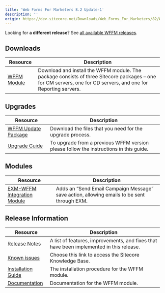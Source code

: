 ```yaml
---
title: 'Web Forms For Marketers 8.2 Update-1'
description: ''
origin: https://dev.sitecore.net/Downloads/Web_Forms_For_Marketers/82/Web_Forms_For_Marketers_82_Update1
---
```


  <Alert variant='warning' mb={4}>
    <AlertIcon />


Looking for **a different release**? See [all available WFFM releases](/downloads/Web_Forms_For_Marketers).

  </Alert>


## Downloads

| Resource                                                                                                                                                                                                                      | Description                                                                                                                                                    |
| ----------------------------------------------------------------------------------------------------------------------------------------------------------------------------------------------------------------------------- | -------------------------------------------------------------------------------------------------------------------------------------------------------------- |
| [WFFM Module](https://scdp.blob.core.windows.net/downloads/Web%20Forms%20For%20Marketers/82/Web%20Forms%20For%20Marketers%2082%20Update1/Secure/Web%20Forms%20for%20Marketers%208.2%20rev.%20161129%20NOT%20SC%20PACKAGE.zip) | Download and install the WFFM module. The package consists of three Sitecore packages – one for CM servers, one for CD servers, and one for Reporting servers. |

## Upgrades

| Resource                                                                                                                                                                                                                                                     | Description                                                                           |
| ------------------------------------------------------------------------------------------------------------------------------------------------------------------------------------------------------------------------------------------------------------ | ------------------------------------------------------------------------------------- |
| [WFFM Update Package](<https://scdp.blob.core.windows.net/downloads/Web%20Forms%20For%20Marketers/82/Web%20Forms%20For%20Marketers%2082%20Update1/Secure/Web%20Forms%20for%20Marketers%208.2%20rev.%20161129%20(update%20package)%20NOT%20SC%20PACKAGE.zip>) | Download the files that you need for the upgrade process.                             |
| [Upgrade Guide](https://scdp.blob.core.windows.net/downloads/Web%20Forms%20For%20Marketers/82/Web%20Forms%20For%20Marketers%2082%20Update1/Secure/WFFM-82-Update-1-Upgrade-Guide.pdf)                                                                        | To upgrade from a previous WFFM version please follow the instructions in this guide. |

## Modules

| Resource                                                                                                                                                                                                                              | Description                                                                                |
| ------------------------------------------------------------------------------------------------------------------------------------------------------------------------------------------------------------------------------------- | ------------------------------------------------------------------------------------------ |
| [EXM-WFFM Integration Module](https://scdp.blob.core.windows.net/downloads/Web%20Forms%20For%20Marketers/Web%20Forms%20For%20Marketers%2081/Web%20Forms%20For%20Marketers%2081%20Update3/Secure/EXM-WFFM%201.0.0%20rev.%20170918.zip) | Adds an “Send Email Campaign Message” save action, allowing emails to be sent through EXM. |

## Release Information

| Resource                                                                                                                                                                                        | Description                                                                             |
| ----------------------------------------------------------------------------------------------------------------------------------------------------------------------------------------------- | --------------------------------------------------------------------------------------- |
| [Release Notes](/downloads/Web_Forms_For_Marketers/82/Web_Forms_For_Marketers_82_Update1/Release_Notes)                                                                                         | A list of features, improvements, and fixes that have been implemented in this release. |
| [Known issues](https://kb.sitecore.net/articles/631685)                                                                                                                                         | Choose this link to access the Sitecore Knowledge Base.                                 |
| [Installation Guide](https://scdp.blob.core.windows.net/downloads/Web%20Forms%20For%20Marketers/82/Web%20Forms%20For%20Marketers%2082%20Update1/Secure/WFFM-82-Update-1-Installation-Guide.pdf) | The installation procedure for the WFFM module.                                         |
| [Documentation](https://doc.sitecore.com/developers/82/web-forms-for-marketers/en/index-en.html)                                                                                                | Documentation for the WFFM module.                                                      |
